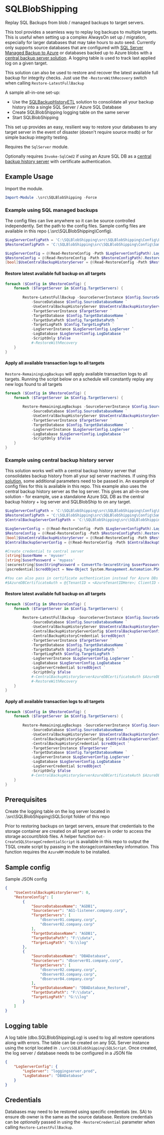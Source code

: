 # SQLBlobShipping

Replay SQL Backups from blob / managed backups to target servers.

This tool provides a seamless way to replay log backups to multiple targets. This is useful when setting up a complex AlwaysOn set up / migration, especially for larger databases that may take hours to auto seed. Currently only supports source databases that are configured with [SQL Server Managed Backup to Azure](https://docs.microsoft.com/en-us/sql/relational-databases/backup-restore/sql-server-managed-backup-to-microsoft-azure?view=sql-server-2014) or databases backed up to Azure blobs with a [central backup server solution](https://github.com/andrewalumkal/SQLBackupHistoryETL). A logging table is used to track last applied log on a given target.


This solution can also be used to restore and recover the latest available full backup for integrity checks. Just use the `-RestoreWithRecovery` switch when calling `Restore-LatestFullBackup`

A sample all-in-one set-up:
- Use the [SQLBackupHistoryETL](https://github.com/andrewalumkal/SQLBackupHistoryETL) solution to consolidate all your backup history into a single SQL Server / Azure SQL Database
- Create SQLBlobShipping logging table on the same server
- Start SQLBlobShipping

This set up provides an easy, resilient way to restore your databases to any target server in the event of disaster (doesn't require source msdb) or for simple backup integrity testing.

Requires the `SqlServer` module. 

Optionally requires `Invoke-SqlCmd2` if using an Azure SQL DB as a [central backup history server]((https://github.com/andrewalumkal/SQLBackupHistoryETL)) with certificate authentication.

## Example Usage

Import the module.

```powershell
Import-Module .\src\SQLBlobShipping -Force
```

### Example using SQL managed backups
The config files can live anywhere so it can be source controlled independently. Set the path to the config files. Sample config files are available in this repo (.\src\SQLBlobShipping\Config). 
```powershell
$LogServerConfigPath = 'C:\SQLBlobShipping\src\SQLBlobShipping\Config\LogServer.config.json'
$RestoreConfigPath = 'C:\SQLBlobShipping\src\SQLBlobShipping\Config\SampleRestore.config.json'

$LogServerConfig = @(Read-RestoreConfig -Path $LogServerConfigPath).LogServerConfig
$RestoreConfig = @(Read-RestoreConfig -Path $RestoreConfigPath).RestoreConfig
[bool]$UseCentralBackupHistoryServer = @(Read-RestoreConfig -Path $RestoreConfigPath).UseCentralBackupHistoryServer #this will be set to 0 in the config
```

#### Restore latest available full backup on all targets
```powershell
foreach ($Config in $RestoreConfig) {
    foreach ($TargetServer in $Config.TargetServers) {
    
        Restore-LatestFullBackup -SourceServerInstance $Config.SourceServer `
            -SourceDatabase $Config.SourceDatabaseName `
            -UseCentralBackupHistoryServer $UseCentralBackupHistoryServer `
            -TargetServerInstance $TargetServer `
            -TargetDatabase $Config.TargetDatabaseName `
            -TargetDataPath $Config.TargetDataPath `
            -TargetLogPath $Config.TargetLogPath `
            -LogServerInstance $LogServerConfig.LogServer `
            -LogDatabase $LogServerConfig.LogDatabase `
            -ScriptOnly $false 
            #-RestoreWithRecovery
    }
}
```

#### Apply all available transaction logs to all targets

`Restore-RemainingLogBackups` will apply available transaction logs to all targets. Running the script below on a schedule will constantly replay any new logs found to all targets

```powershell
foreach ($Config in $RestoreConfig) {
    foreach ($TargetServer in $Config.TargetServers) {
    
        Restore-RemainingLogBackups -SourceServerInstance $Config.SourceServer `
            -SourceDatabase $Config.SourceDatabaseName `
            -UseCentralBackupHistoryServer $UseCentralBackupHistoryServer `
            -TargetServerInstance $TargetServer `
            -TargetDatabase $Config.TargetDatabaseName `
            -LogServerInstance $LogServerConfig.LogServer `
            -LogDatabase $LogServerConfig.LogDatabase `
            -ScriptOnly $false
    }
}
```


### Example using central backup history server
This solution works well with a central backup history server that consolidates backup history from all your sql server machines. If using this [solution](https://github.com/andrewalumkal/SQLBackupHistoryETL), some additional parameters need to be passed in. An example of config files for this is available in this repo. This example also uses the central backup history server as the log server. This gives an all-in-one solution - for example, use a standalone Azure SQL DB as the central backup history + log server and SQLBlobShip to on any target.

```powershell
$LogServerConfigPath = 'C:\SQLBlobShipping\src\SQLBlobShipping\Config\LogServer.config.json'
$RestoreConfigPath = 'C:\SQLBlobShipping\src\SQLBlobShipping\Config\SampleRestoreCentralServer.config.json'
$CentralBackupServerConfigPath = 'C:\SQLBlobShipping\src\SQLBlobShipping\Config\CentralBackupHistoryServer.config.json'

$LogServerConfig = @(Read-RestoreConfig -Path $LogServerConfigPath).LogServerConfig
$RestoreConfig = @(Read-RestoreConfig -Path $RestoreConfigPath).RestoreConfig
[bool]$UseCentralBackupHistoryServer = @(Read-RestoreConfig -Path $RestoreConfigPath).UseCentralBackupHistoryServer
$CentralBackupServerConfig = @(Read-RestoreConfig -Path $CentralBackupServerConfigPath).CentralBackupHistoryServerConfig

#Create credential to central server
[string]$userName = 'myuser'
[string]$userPassword = 'mypass'
[securestring]$secStringPassword = ConvertTo-SecureString $userPassword -AsPlainText -Force
[pscredential]$credObject = New-Object System.Management.Automation.PSCredential ($userName, $secStringPassword)

#You can also pass in certificate authentication instead for Azure DBs
#$AzureDBCertificateAuth = @{TenantID = <AzureTenantIDHere>; ClientID = <AzureClientIDHere>; FullCertificatePath = "Cert:\LocalMachine\My\<CertificateThumbprintHere>"}


```

#### Restore latest available full backup on all targets
```powershell
foreach ($Config in $RestoreConfig) {
    foreach ($TargetServer in $Config.TargetServers) {
    
        Restore-LatestFullBackup -SourceServerInstance $Config.SourceServer `
            -SourceDatabase $Config.SourceDatabaseName `
            -UseCentralBackupHistoryServer $UseCentralBackupHistoryServer `
            -CentralBackupHistoryServerConfig $CentralBackupServerConfig `
            -CentralBackupHistoryCredential $credObject `
            -TargetServerInstance $TargetServer `
            -TargetDatabase $Config.TargetDatabaseName `
            -TargetDataPath $Config.TargetDataPath `
            -TargetLogPath $Config.TargetLogPath `
            -LogServerInstance $LogServerConfig.LogServer `
            -LogDatabase $LogServerConfig.LogDatabase `
            -LogServerCredential $credObject `
            -ScriptOnly $false
            #-CentralBackupHistoryServerAzureDBCertificateAuth $AzureDBCertificateAuth #Optionally can pass in certificate authentication
            #-RestoreWithRecovery
    }
}
```

#### Apply all available transaction logs to all targets

```powershell
foreach ($Config in $RestoreConfig) {
    foreach ($TargetServer in $Config.TargetServers) {
    
        Restore-RemainingLogBackups -SourceServerInstance $Config.SourceServer `
            -SourceDatabase $Config.SourceDatabaseName `
            -UseCentralBackupHistoryServer $UseCentralBackupHistoryServer `
            -CentralBackupHistoryServerConfig $CentralBackupServerConfig `
            -CentralBackupHistoryCredential $credObject `
            -TargetServerInstance $TargetServer `
            -TargetDatabase $Config.TargetDatabaseName `
            -LogServerInstance $LogServerConfig.LogServer `
            -LogDatabase $LogServerConfig.LogDatabase `
            -LogServerCredential $credObject `
            -ScriptOnly $false
            #-CentralBackupHistoryServerAzureDBCertificateAuth $AzureDBCertificateAuth #Optionally can pass in certificate authentication
    }
}
```

## Prerequisites

Create the logging table on the log server located in .\src\SQLBlobShipping\SQLScript folder of this repo

Prior to restoring backups on target servers, ensure that credentials to the storage container are created on all target servers in order to access the storage account/blob files. A helper function `Out-CreateSQLStorageCredentialScript` is available in this repo to output the TSQL create script by passing in the storage/container/key information. This function requires the `AzureRM` module to be installed.


## Sample config

Sample JSON config

```JSON
{
    "UseCentralBackupHistoryServer": 0,
    "RestoreConfig": [
        {
            "SourceDatabaseName": "AGDB1",
            "SourceServer": "AG1-listener.company.corp",
            "TargetServers": [
                "dbserver01.company.corp",
                "dbserver02.company.corp"
            ],
            "TargetDatabaseName": "AGDB1",
            "TargetDataPath": "F:\\data",
            "TargetLogPath": "G:\\log"
        },
        {
            "SourceDatabaseName": "DBADatabase",
            "SourceServer": "dbserver01.company.corp",
            "TargetServers": [
                "dbserver02.company.corp",
                "dbserver03.company.corp",
                "dbserver04.company.corp"
            ],
            "TargetDatabaseName": "DBADatabase_Restored",
            "TargetDataPath": "F:\\data",
            "TargetLogPath": "G:\\log"
        }
    ]
}
```

## Logging table
A log table (dbo.SQLBlobShippingLog) is used to log all restore operations along with errors. The table can be created on any SQL Server instance using the script located in `.\src\SQLBlobShipping\SQLScript`.
Once created, the log server / database needs to be configured in a JSON file

```JSON
{
    "LogServerConfig": {
        "LogServer": "loggingserver.prod",
        "LogDatabase": "DBADatabase"
    }
}
```

## Credentials
Databases may need to be restored using specific credentials (ex. SA) to ensure db owner is the same as the source database. Restore credentials can be *optionally* passed in using the `-RestoreCredential` parameter when calling `Restore-LatestFullBackup`. 

